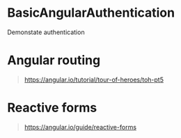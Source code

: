 # BasicAngularAuthentication
 Demonstate authentication

# Angular routing
> https://angular.io/tutorial/tour-of-heroes/toh-pt5

# Reactive forms 
> https://angular.io/guide/reactive-forms